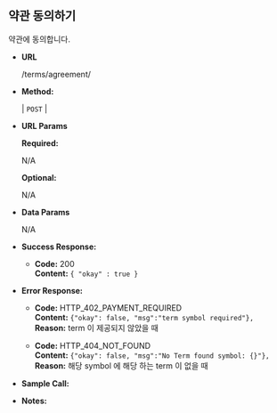 **약관 동의하기**
----
  
  약관에 동의합니다.

* **URL**

  /terms/agreement/<SYMBOL>

* **Method:**
  
  | `POST` |
  
*  **URL Params**

   **Required:**
 
   N/A
   
   **Optional:**
 
   N/A

* **Data Params**

    N/A

* **Success Response:**
  
  * **Code:** 200 <br />
    **Content:** `{ "okay" : true }`
 
* **Error Response:**

  * **Code:** HTTP_402_PAYMENT_REQUIRED <br />
    **Content:** `{"okay": false, "msg":"term symbol required"}, ` <br />
    **Reason:** term 이 제공되지 않았을 때
    
  * **Code:** HTTP_404_NOT_FOUND <br />
    **Content:** `{"okay": false, "msg":"No Term found symbol: {}"}, ` <br />
    **Reason:** 해당 symbol 에 해당 하는 term 이 없을 때

* **Sample Call:**


* **Notes:**

